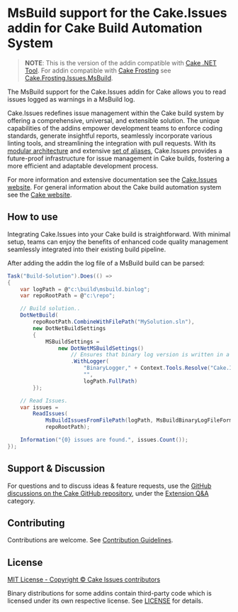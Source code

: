 # MsBuild support for the Cake.Issues addin for Cake Build Automation System

> **NOTE**:
> This is the version of the addin compatible with [Cake .NET Tool].
> For addin compatible with [Cake Frosting] see [Cake.Frosting.Issues.MsBuild](https://www.nuget.org/packages/Cake.Frosting.Issues.MsBuild).

The MsBuild support for the Cake.Issues addin for Cake allows you to read issues logged as warnings in a MsBuild log.

Cake.Issues redefines issue management within the Cake build system by offering a comprehensive, universal, and extensible solution.
The unique capabilities of the addins empower development teams to enforce coding standards, generate insightful reports,
seamlessly incorporate various linting tools, and streamlining the integration with pull requests.
With its [modular architecture] and extensive [set of aliases], Cake.Issues provides a future-proof infrastructure for issue management
in Cake builds, fostering a more efficient and adaptable development process.

For more information and extensive documentation see the [Cake.Issues website](https://cakeissues.net).
For general information about the Cake build automation system see the [Cake website](http://cakebuild.net).

## How to use

Integrating Cake.Issues into your Cake build is straightforward.
With minimal setup, teams can enjoy the benefits of enhanced code quality management seamlessly integrated into their existing build pipeline.

After adding the addin the log file of a MsBuild build can be parsed:

```csharp
Task("Build-Solution").Does(() =>
{
    var logPath = @"c:\build\msbuild.binlog";
    var repoRootPath = @"c:\repo";

    // Build solution..
    DotNetBuild(
        repoRootPath.CombineWithFilePath("MySolution.sln"),
        new DotNetBuildSettings
        {
            MSBuildSettings =
                new DotNetMSBuildSettings()
                    // Ensures that binary log version is written in a version compatible with Cake.Issues.MsBuild.
                    .WithLogger(
                        "BinaryLogger," + Context.Tools.Resolve("Cake.Issues.MsBuild*/**/StructuredLogger.dll"),
                        "",
                        logPath.FullPath)
        });

    // Read Issues.
    var issues =
        ReadIssues(
            MsBuildIssuesFromFilePath(logPath, MsBuildBinaryLogFileFormat),
            repoRootPath);

    Information("{0} issues are found.", issues.Count());
});
```

## Support & Discussion

For questions and to discuss ideas & feature requests, use the [GitHub discussions on the Cake GitHub repository](https://github.com/cake-build/cake/discussions), under the [Extension Q&A](https://github.com/orgs/cake-build/discussions/categories/extension-q-a) category.

## Contributing

Contributions are welcome. See [Contribution Guidelines](https://github.com/cake-contrib/Cake.Issues/blob/develop/CONTRIBUTING.md).

## License

[MIT License - Copyright © Cake Issues contributors](LICENSE)

Binary distributions for some addins contain third-party code which is licensed under its own respective license.
See [LICENSE](https://github.com/cake-contrib/Cake.Issues/blob/develop/LICENSE) for details.

[modular architecture]: https://cakeissues.net/docs/fundamentals/architecture
[set of aliases]: https://cakeissues.net/dsl/
[Cake Frosting]: https://cakebuild.net/docs/running-builds/runners/cake-frosting
[Cake .NET Tool]: https://cakebuild.net/docs/running-builds/runners/dotnet-tool
